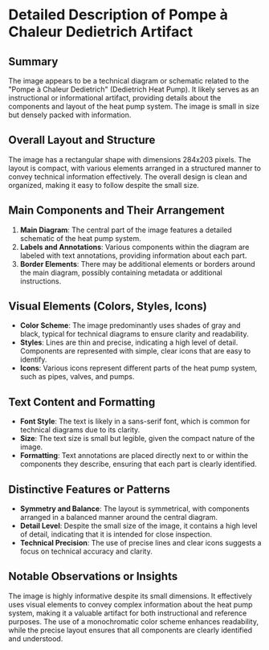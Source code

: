 # Detailed Description of Pompe à Chaleur Dedietrich Artifact

## Summary
The image appears to be a technical diagram or schematic related to the "Pompe à Chaleur Dedietrich" (Dedietrich Heat Pump). It likely serves as an instructional or informational artifact, providing details about the components and layout of the heat pump system. The image is small in size but densely packed with information.

## Overall Layout and Structure
The image has a rectangular shape with dimensions 284x203 pixels. The layout is compact, with various elements arranged in a structured manner to convey technical information effectively. The overall design is clean and organized, making it easy to follow despite the small size.

## Main Components and Their Arrangement
1. **Main Diagram**: The central part of the image features a detailed schematic of the heat pump system.
2. **Labels and Annotations**: Various components within the diagram are labeled with text annotations, providing information about each part.
3. **Border Elements**: There may be additional elements or borders around the main diagram, possibly containing metadata or additional instructions.

## Visual Elements (Colors, Styles, Icons)
- **Color Scheme**: The image predominantly uses shades of gray and black, typical for technical diagrams to ensure clarity and readability.
- **Styles**: Lines are thin and precise, indicating a high level of detail. Components are represented with simple, clear icons that are easy to identify.
- **Icons**: Various icons represent different parts of the heat pump system, such as pipes, valves, and pumps.

## Text Content and Formatting
- **Font Style**: The text is likely in a sans-serif font, which is common for technical diagrams due to its clarity.
- **Size**: The text size is small but legible, given the compact nature of the image.
- **Formatting**: Text annotations are placed directly next to or within the components they describe, ensuring that each part is clearly identified.

## Distinctive Features or Patterns
- **Symmetry and Balance**: The layout is symmetrical, with components arranged in a balanced manner around the central diagram.
- **Detail Level**: Despite the small size of the image, it contains a high level of detail, indicating that it is intended for close inspection.
- **Technical Precision**: The use of precise lines and clear icons suggests a focus on technical accuracy and clarity.

## Notable Observations or Insights
The image is highly informative despite its small dimensions. It effectively uses visual elements to convey complex information about the heat pump system, making it a valuable artifact for both instructional and reference purposes. The use of a monochromatic color scheme enhances readability, while the precise layout ensures that all components are clearly identified and understood.